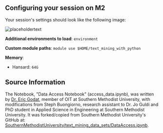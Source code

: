 ## Configuring your session on M2

Your session's settings should look like the following image: 

![placeholdertext](https://github.com/stephbuon/digital-history/blob/master/images/data_team_fields.png?raw=true)

__Additional environments to load__: `environment`

__Custom module paths__: `module use $HOME/text_mining_with_python`

__Memory__: 
- Hansard: `64G`

## Source Information

The Notebook, "Data Access Notebook" (access_data.ipynb), was written by [Dr. Eric Godat](https://github.com/egodat), member of OIT at Southern Methodist University, with modifications from Steph Buongiorno, research assistant to Dr. Jo Guldi and PhD student in Applied Science in Engineering at Southern Methodist University. It was forked/copied from Southern Methodist University's GitHub at: [SouthernMethodistUniversity/text_mining_data_sets/DataAccess.ipynb](https://github.com/SouthernMethodistUniversity/text_mining_data_sets/blob/master/DataAccess.ipynb).
